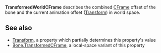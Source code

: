 **TransformedWorldCFrame** describes the combined [CFrame](https://developer.roblox.com/en-us/api-reference/property/Attachment/CFrame) offset of the bone and the current animation offset ([Transform](https://developer.roblox.com/en-us/api-reference/property/Bone/Transform)) in world space.

See also
--------

*   [Transform](https://developer.roblox.com/en-us/api-reference/property/Bone/Transform), a property which partially determines this property's value
*   [Bone.TransformedCFrame](https://developer.roblox.com/en-us/api-reference/property/Bone/TransformedCFrame), a local-space variant of this property